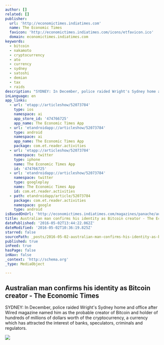 ```yaml
---
author: []
related: []
publisher:
  url: 'http://economictimes.indiatimes.com'
  name: The Economic Times
  favicon: 'http://economictimes.indiatimes.com/icons/etfavicon.ico'
  domain: economictimes.indiatimes.com
keywords:
  - bitcoin
  - nakamoto
  - cryptocurrency
  - ato
  - currency
  - sydney
  - satoshi
  - demian
  - tax
  - raids
description: "SYDNEY: In December, police raided Wright's Sydney home and office after Wired magazine named him as the probable creator of Bitcoin and holder of hundreds of millions of dollars worth of the cryptocurrency, a currency which has attracted the interest of banks, speculators, criminals and regulators."
inLanguage: en
app_links:
  - url: 'etapp://articleshow/52073784'
    type: ios
    namespace: ai
    app_store_id: '474766725'
    app_name: The Economic Times App
  - url: 'etandroidapp://articleshow/52073784'
    type: android
    namespace: ai
    app_name: The Economic Times App
    package: com.et.reader.activities
  - url: 'etapp://articleshow/52073784'
    namespace: twitter
    type: iphone
    name: The Economic Times App
    id: '474766725'
  - url: 'etandroidapp://articleshow/52073784'
    namespace: twitter
    type: googleplay
    name: The Economic Times App
    id: com.et.reader.activities
  - path: etandroidapp/article/52073784
    package: com.et.reader.activities
    namespace: google
    type: android
isBasedOnUrl: 'http://economictimes.indiatimes.com/magazines/panache/australian-man-confirms-his-identity-as-bitcoin-creator/articleshow/52073784.cms'
title: Australian man confirms his identity as Bitcoin creator - The Economic Times
datePublished: '2016-05-02T13:44:22.062Z'
dateModified: '2016-05-02T10:36:19.825Z'
starred: false
sourcePath: _posts/2016-05-02-australian-man-confirms-his-identity-as-bitcoin-creator-th.md
published: true
inFeed: true
hasPage: false
inNav: false
_context: 'http://schema.org'
_type: MediaObject

---
```

<article style=""><h1>Australian man confirms his identity as Bitcoin creator - The Economic Times</h1><p>SYDNEY: In December, police raided Wright's Sydney home and office after Wired magazine named him as the probable creator of Bitcoin and holder of hundreds of millions of dollars worth of the cryptocurrency, a currency which has attracted the interest of banks, speculators, criminals and regulators.</p><img src="http://economictimes.indiatimes.com/thumb/msid-52073830,width-600,resizemode-4/22.jpg" /></article>